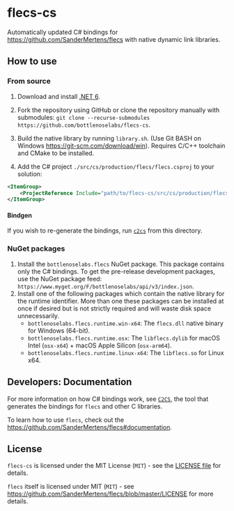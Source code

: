 # flecs-cs

Automatically updated C# bindings for https://github.com/SanderMertens/flecs with native dynamic link libraries.

## How to use

### From source

1. Download and install [.NET 6](https://dotnet.microsoft.com/download).
2. Fork the repository using GitHub or clone the repository manually with submodules: `git clone --recurse-submodules https://github.com/bottlenoselabs/flecs-cs`.

3. Build the native library by running `library.sh`. (Use Git BASH on Windows https://git-scm.com/download/win). Requires C/C++ toolchain and CMake to be installed.
4. Add the C# project `./src/cs/production/flecs/flecs.csproj` to your solution:
```xml
<ItemGroup>
    <ProjectReference Include="path/to/flecs-cs/src/cs/production/flecs/flecs.csproj" />
</ItemGroup>
```

#### Bindgen

If you wish to re-generate the bindings, run [`c2cs`](https://github.com/lithiumtoast/c2cs) from this directory.

### NuGet packages

1. Install the `bottlenoselabs.flecs` NuGet package. This package contains only the C# bindings. To get the pre-release development packages, use the NuGet package feed: `https://www.myget.org/F/bottlenoselabs/api/v3/index.json`.
2. Install one of the following packages which contain the native library for the runtime identifier. More than one these packages can be installed at once if desired but is not strictly required and will waste disk space unnecessarily. 
   -  `bottlenoselabs.flecs.runtime.win-x64`: The `flecs.dll` native binary for Windows (64-bit).
   -  `bottlenoselabs.flecs.runtime.osx`: The `libflecs.dylib` for macOS Intel (`osx-x64`) + macOS Apple Silicon (`osx-arm64`).
   -  `bottlenoselabs.flecs.runtime.linux-x64`: The `libflecs.so` for Linux x64.

## Developers: Documentation

For more information on how C# bindings work, see [`C2CS`](https://github.com/lithiumtoast/c2cs), the tool that generates the bindings for `flecs` and other C libraries.

To learn how to use `flecs`, check out the https://github.com/SanderMertens/flecs#documentation.

## License

`flecs-cs` is licensed under the MIT License (`MIT`) - see the [LICENSE file](LICENSE) for details.

`flecs` itself is licensed under MIT (`MIT`) - see https://github.com/SanderMertens/flecs/blob/master/LICENSE for more details.
